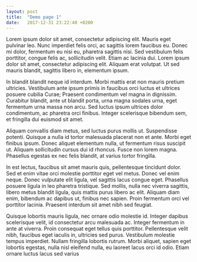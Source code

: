 ```yaml
---
layout: post
title:  "Demo page 1"
date:   2017-12-31 23:22:40 +0200
---
```


Lorem ipsum dolor sit amet, consectetur adipiscing elit. Mauris eget pulvinar leo. Nunc imperdiet felis orci, ac sagittis lorem faucibus eu. Donec mi dolor, fermentum eu nisi eu, pharetra sagittis nisi. Sed vestibulum felis porttitor, congue felis ac, sollicitudin velit. Etiam ac lacinia dui. Lorem ipsum dolor sit amet, consectetur adipiscing elit. Aliquam erat volutpat. Ut sed mauris blandit, sagittis libero in, elementum ipsum.

In blandit blandit neque id interdum. Morbi mattis erat non mauris pretium ultricies. Vestibulum ante ipsum primis in faucibus orci luctus et ultrices posuere cubilia Curae; Praesent condimentum vel magna in dignissim. Curabitur blandit, ante ut blandit porta, urna magna sodales urna, eget fermentum urna massa non arcu. Sed luctus ipsum ultrices dolor condimentum, ac pharetra orci finibus. Integer scelerisque bibendum sem, et fringilla dui euismod sit amet.

Aliquam convallis diam metus, sed luctus purus mollis ut. Suspendisse potenti. Quisque a nulla id tortor malesuada placerat non et ante. Morbi eget finibus ipsum. Donec aliquet elementum nulla, ut fermentum risus suscipit ut. Aliquam sollicitudin cursus dui id rhoncus. Fusce non lorem magna. Phasellus egestas ex nec felis blandit, at varius tortor fringilla.

In est lectus, faucibus sit amet mauris quis, pellentesque tincidunt dolor. Sed et enim vitae orci molestie porttitor eget vel metus. Donec vel enim neque. Donec vulputate elit ligula, vel sagittis lacus congue eget. Phasellus posuere ligula in leo pharetra tristique. Sed mollis, nulla nec viverra sagittis, libero metus blandit ligula, quis mattis purus libero ac elit. Aliquam diam enim, bibendum ac dapibus ut, finibus nec sapien. Proin fermentum orci vel porttitor lacinia. Praesent interdum sit amet nibh sed feugiat.

Quisque lobortis mauris ligula, nec ornare odio molestie id. Integer dapibus scelerisque velit, id consectetur arcu malesuada ac. Integer fermentum in ante at viverra. Proin consequat eget tellus quis porttitor. Pellentesque velit nibh, faucibus eget iaculis in, ultricies sed purus. Vestibulum molestie tempus imperdiet. Nullam fringilla lobortis rutrum. Morbi aliquet, sapien eget lobortis egestas, nulla nisl eleifend nulla, eu laoreet lacus orci id odio. Etiam ornare luctus lacus sed varius